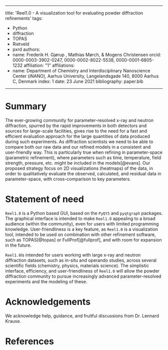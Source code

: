 
---
title: 'Reel1.0 - A visualization tool for evaluating powder diffraction refinements'
tags:
  - Python
  - diffraction
  - TOPAS
  - Rietveld
  - pxrd
authors:
  - name: Frederik H. Gjørup , Mathias Mørch, & Mogens Christensen
    orcid: 0000-0003-3902-0247, 0000-0002-8022-5538, 0000-0001-6805-1232
    affiliation: "1"
affiliations:
 - name: Department of Chemistry and Interdisciplinary Nanoscience Center (iNANO), Aarhus University, Langelandsgade 140, 8000 Aarhus C, Denmark
   index: 1
date: 23 June 2021
bibliography: paper.bib

---

# Summary
The ever-growing  community for parameter-resolved x-ray and neutron diffraction, spurred by the rapid improvements in both detectors and sources for large-scale facilities, gives rise to the need for a fast and efficient evaluation approach for the large quantities of data produced during such experiments. As diffraction scientists we need to be able to compare both our raw data and our refined models in a consistent and user-friendly way. This is particularly true when refining in parameter-space (parametric refinement), where parameters such as time, temperature, field strength, pressure, etc. might be included in the models[@evans]. Our proposed strategy focus on 2D visualizations (heatmaps) of the data, in order to qualitatively evaluate the observed, calculated, and residual data in parameter-space, with cross-comparison to key parameters.  

# Statement of need

`Reel1.0` is a Python based GUI, based on the `PyQt5` and `pyqtgraph` packages. The graphical interface is intended to make `Reel1.0` appealing to a broad audience (within the community), even for users with limited programming knowledge. User-friendliness is a key feature, as `Reel1.0` is a visualization tool, intended to be used on combination with other refinement software, such as TOPAS[@topas] or FullProf[@fullprof], and with room for expansion in the future.

`Reel1.0`is intended for users working with large x-ray and neutron diffraction datasets, such as in-situ and operando studies, across several scientific fields (chemistry, physics, materials science). The simplistic interface, efficiency, and user-friendliness of `Reel1.0` will allow the powder diffraction community to pursue increasingly advanced parameter-resolved experiments and the modeling of these.

# Acknowledgements

We acknowledge help, guidance, and fruitful discussions from Dr. Lennard Krause.

# References